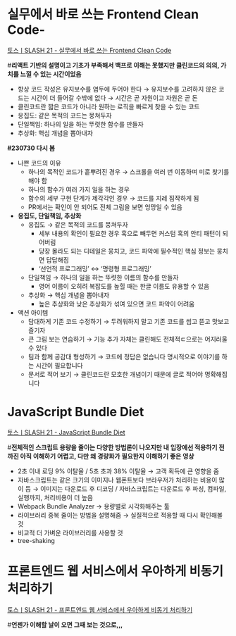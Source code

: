 # 실무에서 바로 쓰는 Frontend Clean Code-

[토스ㅣSLASH 21 - 실무에서 바로 쓰는 Frontend Clean Code](https://youtu.be/edWbHp_k_9Y)

#**리액트 기반의 설명이고 기초가 부족해서 백프로 이해는 못했지만 클린코드의 의의, 가치를 느낄 수 있는 시간이었음**

- 항상 코드 작성은 유지보수를 염두에 두어야 한다 → 유지보수를 고려하지 않은 코드는 시간이 더 들어갈 수밖에 없다 → 시간은 곧 자원이고 자원은 곧 돈
- 클린코드란 짧은 코드가 아니라 원하는 로직을 빠르게 찾을 수 있는 코드
- 응집도: 같은 목적의 코드는 뭉쳐두자
- 단일책임: 하나의 일을 하는 뚜렷한 함수를 만들자
- 추상화: 핵심 개념을 뽑아내자

**#230730 다시 봄**

- 나쁜 코드의 이유
  - 하나의 목적인 코드가 흩뿌려진 경우 → 스크롤을 여러 번 이동하며 미로 찾기를 해야 함
  - 하나의 함수가 여러 가지 일을 하는 경우
  - 함수의 세부 구현 단계가 제각각인 경우 → 코드를 지레 짐작하게 됨
  - PR에서는 확인이 안 되어도 전체 그림을 보면 엉망일 수 있음
- **응집도, 단일책임, 추상화**
  - 응집도 → 같은 목적의 코드를 뭉쳐두자
    - 세부 내용의 확인이 필요한 경우 훅으로 빼두면 커스텀 훅의 안티 패턴이 되어버림
    - 당장 몰라도 되는 디테일은 뭉치고, 코드 파악에 필수적인 핵심 정보는 뭉치면 답답해짐
    - ‘선언적 프로그래밍’ ↔ ‘명령형 프로그래밍’
  - 단일책임 → 하나의 일을 하는 뚜렷한 이름의 함수를 만들자
    - 영어 이름이 오히려 복잡도를 높힐 때는 한글 이름도 유용할 수 있음
  - 추상화 → 핵심 개념을 뽑아내자
    - 높은 추상화와 낮은 추상화가 섞여 있으면 코드 파악이 어려움
- 액션 아이템
  - 담대하게 기존 코드 수정하기 → 두려워하지 말고 기존 코드를 씹고 뜯고 맛보고 즐기자
  - 큰 그림 보는 연습하기 → 기능 추가 자체는 클린해도 전체적ㄷ으로는 어지러울 수 있다
  - 팀과 함께 공감대 형성하기 → 코드에 정답은 없습니다 명시적으로 이야기를 하는 시간이 필요합니다
  - 문서로 적어 보기 → 클린코드란 모호한 개념이기 때문에 글로 적어야 명확해집니다

# JavaScript Bundle Diet

[토스ㅣSLASH 21 - JavaScript Bundle Diet](https://youtu.be/EP7g5R-7zwM)

#**전체적인 스크립트 용량을 줄이는 다양한 방법론이 나오지만 내 입장에선 적용하기 전까진 아직 이해하기 어렵고, 다만 왜 경량화가 필요한지 이해하기 좋은 영상**

- 2초 이내 로딩 9% 이탈율 / 5초 초과 38% 이탈율 → 고객 획득에 큰 영향을 줌
- 자바스크립트는 같은 크기의 이미지나 웹폰트보다 브라우저가 처리하는 비용이 많이 듬 → 이미지는 다운로드 후 디코딩 / 자바스크립트는 다운로드 후 파싱, 컴파일, 실행까지, 처리비용이 더 높음
- Webpack Bundle Analyzer → 용량별로 시각화해주는 툴
- 라이브러리 중복 줄이는 방법을 설명해줌 → 실질적으로 적용할 때 다시 확인해볼 것
- 비교적 더 가벼운 라이브러리를 사용할 것
- tree-shaking

# 프론트엔드 웹 서비스에서 우아하게 비동기 처리하기

[토스ㅣSLASH 21 - 프론트엔드 웹 서비스에서 우아하게 비동기 처리하기](https://youtu.be/FvRtoViujGg)

#**언젠가 이해할 날이 오면 그때 보는 것으로,,,**
